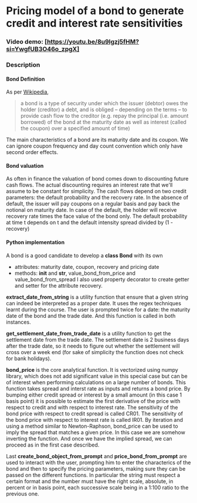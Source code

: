 # Pricing model of a bond to generate credit and interest rate sensitivities
### Video demo: [https://youtu.be/8u9Igzj5fHM?si=YwgfUB3O46o_zpgX]
### Description
#### Bond Definition
As per [Wikipedia](https://en.wikipedia.org/wiki/Bond_(finance)),

> a bond is a type of security under which the issuer (debtor) owes the holder (creditor) a debt, and is obliged – depending on the terms – to provide cash flow to the creditor (e.g. repay the principal (i.e. amount borrowed) of the bond at the maturity date as well as interest (called the coupon) over a specified amount of time)

The main characteristics of a bond are its maturity date and its coupon. We can ignore coupon frequency and day count convention which only have second order effects.
#### Bond valuation
As often in finance the valuation of bond comes down to discounting future cash flows. The actual discounting requires an interest rate that we'll assume to be constant for simplicity. The cash flows depend on two credit parameters: the default probability and the recovery rate. In the absence of default, the issuer will pay coupons on a regular basis and pay back the notional on maturity date. In case of the default, the holder will receive recovery rate times the face value of the bond only. The default probability at time t depends on t and the default intensity spread divided by (1 - recovery)
#### Python implementation
A bond is a good candidate to develop a **class Bond** with its own
- attributes: maturity date, coupon, recovery and pricing date
- methods: __init__ and __str__, value_bond_from_price and value_bond_from_spread
I also used property decorator to create getter and setter for the attribute recovery.

**extract_date_from_string** is a utility function that ensure that a given string can indeed be interpreted as a proper date. It uses the regex techniques learnt during the course. The user is prompted twice for a date: the maturity date of the bond and the trade date. And this function is called in both instances.

**get_settlement_date_from_trade_date** is a utility function to get the settlement date from the trade date. The settlement date is 2 business days after the trade date, so it needs to figure out whether the settlement will cross over a week end (for sake of simplicity the function does not check for bank holidays).

**bond_price** is the core analytical function. It is vectorized using numpy library, which does not add significant value in this special case but can be of interest when performing calculations on a large number of bonds. This function takes spread and interst rate as inputs and returns a bond price. By bumping either credit spread or interest by a small amount (in this case 1 basis point) it is possible to estimate the first derivative of the price with respect to credit and with respect to interest rate. The sensitivity of the bond price with respect to credit spread is called CR01. The sensitivity of the bond price with respect to interest rate is called IR01.
By iteration and using a method similar to Newton-Raphson, bond_price can be used to imply the spread that matches a given price. In this case we are somehow inverting the function. And once we have the implied spread, we can proceed as in the first case described.

Last **create_bond_object_from_prompt** and **price_bond_from_prompt** are used to interact with the user, prompting him to enter the characterics of the bond and then to specify the pricing parameters, making sure they can be passed on the different functions. In particular the string must respect a certain format and the number must have the right scale, absolute, in percent or in basis point, each successive scale being in a 1:100 ratio to the previous one.